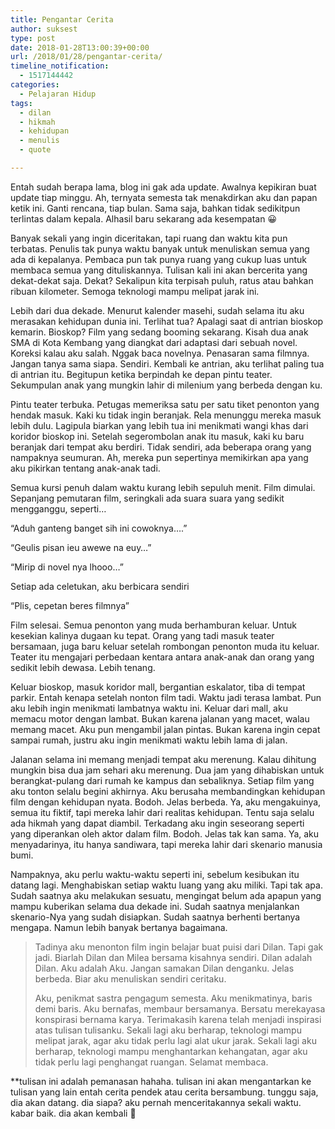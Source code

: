 ```yaml
---
title: Pengantar Cerita
author: suksest
type: post
date: 2018-01-28T13:00:39+00:00
url: /2018/01/28/pengantar-cerita/
timeline_notification:
  - 1517144442
categories:
  - Pelajaran Hidup
tags:
  - dilan
  - hikmah
  - kehidupan
  - menulis
  - quote

---
```

Entah sudah berapa lama, blog ini gak ada update. Awalnya kepikiran buat update tiap minggu. Ah, ternyata semesta tak menakdirkan aku dan papan ketik ini. Ganti rencana, tiap bulan. Sama saja, bahkan tidak sedikitpun terlintas dalam kepala. Alhasil baru sekarang ada kesempatan 😀

Banyak sekali yang ingin diceritakan, tapi ruang dan waktu kita pun terbatas. Penulis tak punya waktu banyak untuk menuliskan semua yang ada di kepalanya. Pembaca pun tak punya ruang yang cukup luas untuk membaca semua yang dituliskannya. Tulisan kali ini akan bercerita yang dekat-dekat saja. Dekat? Sekalipun kita terpisah puluh, ratus atau bahkan ribuan kilometer. Semoga teknologi mampu melipat jarak ini.

<!--more-->

Lebih dari dua dekade. Menurut kalender masehi, sudah selama itu aku merasakan kehidupan dunia ini. Terlihat tua? Apalagi saat di antrian bioskop kemarin. Bioskop? Film yang sedang booming sekarang. Kisah dua anak SMA di Kota Kembang yang diangkat dari adaptasi dari sebuah novel. Koreksi kalau aku salah. Nggak baca novelnya. Penasaran sama filmnya. Jangan tanya sama siapa. Sendiri. Kembali ke antrian, aku terlihat paling tua di antrian itu. Begitupun ketika berpindah ke depan pintu teater. Sekumpulan anak yang mungkin lahir di milenium yang berbeda dengan ku.

Pintu teater terbuka. Petugas memeriksa satu per satu tiket penonton yang hendak masuk. Kaki ku tidak ingin beranjak. Rela menunggu mereka masuk lebih dulu. Lagipula biarkan yang lebih tua ini menikmati wangi khas dari koridor bioskop ini. Setelah segerombolan anak itu masuk, kaki ku baru beranjak dari tempat aku berdiri. Tidak sendiri, ada beberapa orang yang nampaknya seumuran. Ah, mereka pun sepertinya memikirkan apa yang aku pikirkan tentang anak-anak tadi.

Semua kursi penuh dalam waktu kurang lebih sepuluh menit. Film dimulai. Sepanjang pemutaran film, seringkali ada suara suara yang sedikit mengganggu, seperti&#8230;

&#8220;Aduh ganteng banget sih ini cowoknya&#8230;.&#8221;
  
&#8220;Geulis pisan ieu awewe na euy&#8230;&#8221;
  
&#8220;Mirip di novel nya lhooo&#8230;&#8221;

Setiap ada celetukan, aku berbicara sendiri

&#8220;Plis, cepetan beres filmnya&#8221;

Film selesai. Semua penonton yang muda berhamburan keluar. Untuk kesekian kalinya dugaan ku tepat. Orang yang tadi masuk teater bersamaan, juga baru keluar setelah rombongan penonton muda itu keluar. Teater itu mengajari perbedaan kentara antara anak-anak dan orang yang sedikit lebih dewasa. Lebih tenang.

Keluar bioskop, masuk koridor mall, bergantian eskalator, tiba di tempat parkir. Entah kenapa setelah nonton film tadi. Waktu jadi terasa lambat. Pun aku lebih ingin menikmati lambatnya waktu ini. Keluar dari mall, aku memacu motor dengan lambat. Bukan karena jalanan yang macet, walau memang macet. Aku pun mengambil jalan pintas. Bukan karena ingin cepat sampai rumah, justru aku ingin menikmati waktu lebih lama di jalan.

Jalanan selama ini memang menjadi tempat aku merenung. Kalau dihitung mungkin bisa dua jam sehari aku merenung. Dua jam yang dihabiskan untuk berangkat-pulang dari rumah ke kampus dan sebaliknya. Setiap film yang aku tonton selalu begini akhirnya. Aku berusaha membandingkan kehidupan film dengan kehidupan nyata. Bodoh. Jelas berbeda. Ya, aku mengakuinya, semua itu fiktif, tapi mereka lahir dari realitas kehidupan. Tentu saja selalu ada hikmah yang dapat diambil. Terkadang aku ingin seseorang seperti yang diperankan oleh aktor dalam film. Bodoh. Jelas tak kan sama. Ya, aku menyadarinya, itu hanya sandiwara, tapi mereka lahir dari skenario manusia bumi.

Nampaknya, aku perlu waktu-waktu seperti ini, sebelum kesibukan itu datang lagi. Menghabiskan setiap waktu luang yang aku miliki. Tapi tak apa. Sudah saatnya aku melakukan sesuatu, mengingat belum ada apapun yang mampu kuberikan selama dua dekade ini. Sudah saatnya menjalankan skenario-Nya yang sudah disiapkan. Sudah saatnya berhenti bertanya mengapa. Namun lebih banyak bertanya bagaimana.

> Tadinya aku menonton film ingin belajar buat puisi dari Dilan. Tapi gak jadi. Biarlah Dilan dan Milea bersama kisahnya sendiri. Dilan adalah Dilan. Aku adalah Aku. Jangan samakan Dilan denganku. Jelas berbeda. Biar aku menuliskan sendiri ceritaku.
> 
> Aku, penikmat sastra pengagum semesta. Aku menikmatinya, baris demi baris. Aku bernafas, membaur bersamanya. Bersatu merekayasa konspirasi bernama karya. Terimakasih karena telah menjadi inspirasi atas tulisan tulisanku. Sekali lagi aku berharap, teknologi mampu melipat jarak, agar aku tidak perlu lagi alat ukur jarak. Sekali lagi aku berharap, teknologi mampu menghantarkan kehangatan, agar aku tidak perlu lagi penghangat ruangan. Selamat membaca.

**tulisan ini adalah pemanasan hahaha. tulisan ini akan mengantarkan ke tulisan yang lain entah cerita pendek atau cerita bersambung. tunggu saja, dia akan datang. dia siapa? aku pernah menceritakannya sekali waktu. kabar baik. dia akan kembali 🙂